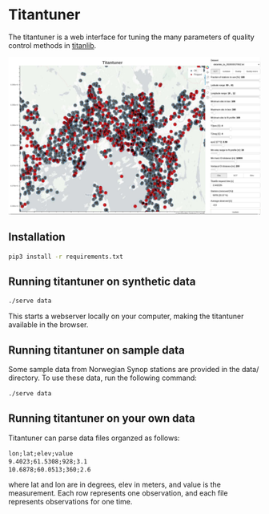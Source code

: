 # Titantuner
The titantuner is a web interface for tuning the many parameters of quality control methods in [titanlib](https://github.com/metno/titanlib).

![Example of titantuner](extras/image.jpg)

## Installation

```bash
pip3 install -r requirements.txt
```

## Running titantuner on synthetic data

```bash
./serve data
```
This starts a webserver locally on your computer, making the titantuner available in the browser.

## Running titantuner on sample data

Some sample data from Norwegian Synop stations are provided in the data/ directory. To use these data, run 
the following command:

```bash
./serve data
```

## Running titantuner on your own data

Titantuner can parse data files organzed as follows:

```
lon;lat;elev;value
9.4023;61.5308;928;3.1
10.6878;60.0513;360;2.6
```

where lat and lon are in degrees, elev in meters, and value is the measurement. Each row represents one observation, and each file represents observations for one time.
